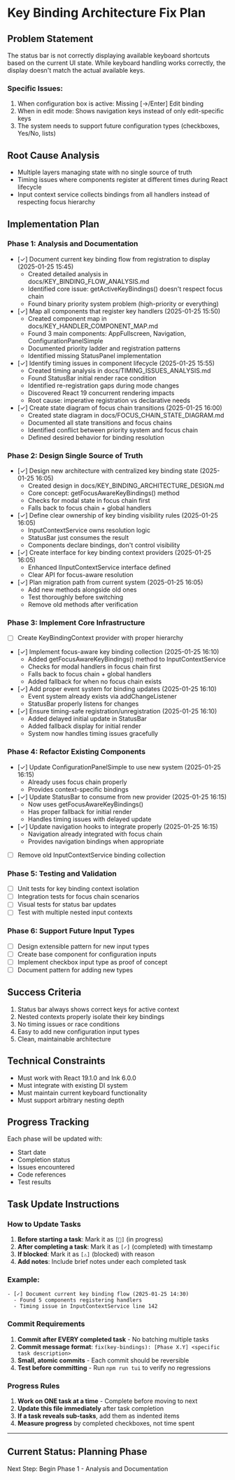 # Key Binding Architecture Fix Plan

## Problem Statement
The status bar is not correctly displaying available keyboard shortcuts based on the current UI state. While keyboard handling works correctly, the display doesn't match the actual available keys.

### Specific Issues:
1. When configuration box is active: Missing [→/Enter] Edit binding
2. When in edit mode: Shows navigation keys instead of only edit-specific keys
3. The system needs to support future configuration types (checkboxes, Yes/No, lists)

## Root Cause Analysis
- Multiple layers managing state with no single source of truth
- Timing issues where components register at different times during React lifecycle
- Input context service collects bindings from all handlers instead of respecting focus hierarchy

## Implementation Plan

### Phase 1: Analysis and Documentation
- [✓] Document current key binding flow from registration to display (2025-01-25 15:45)
  - Created detailed analysis in docs/KEY_BINDING_FLOW_ANALYSIS.md
  - Identified core issue: getActiveKeyBindings() doesn't respect focus chain
  - Found binary priority system problem (high-priority or everything)
- [✓] Map all components that register key handlers (2025-01-25 15:50)
  - Created component map in docs/KEY_HANDLER_COMPONENT_MAP.md
  - Found 3 main components: AppFullscreen, Navigation, ConfigurationPanelSimple
  - Documented priority ladder and registration patterns
  - Identified missing StatusPanel implementation
- [✓] Identify timing issues in component lifecycle (2025-01-25 15:55)
  - Created timing analysis in docs/TIMING_ISSUES_ANALYSIS.md
  - Found StatusBar initial render race condition
  - Identified re-registration gaps during mode changes
  - Discovered React 19 concurrent rendering impacts
  - Root cause: imperative registration vs declarative needs
- [✓] Create state diagram of focus chain transitions (2025-01-25 16:00)
  - Created state diagram in docs/FOCUS_CHAIN_STATE_DIAGRAM.md
  - Documented all state transitions and focus chains
  - Identified conflict between priority system and focus chain
  - Defined desired behavior for binding resolution

### Phase 2: Design Single Source of Truth
- [✓] Design new architecture with centralized key binding state (2025-01-25 16:05)
  - Created design in docs/KEY_BINDING_ARCHITECTURE_DESIGN.md
  - Core concept: getFocusAwareKeyBindings() method
  - Checks for modal state in focus chain first
  - Falls back to focus chain + global handlers
- [✓] Define clear ownership of key binding visibility rules (2025-01-25 16:05)
  - InputContextService owns resolution logic
  - StatusBar just consumes the result
  - Components declare bindings, don't control visibility
- [✓] Create interface for key binding context providers (2025-01-25 16:05)
  - Enhanced IInputContextService interface defined
  - Clear API for focus-aware resolution
- [✓] Plan migration path from current system (2025-01-25 16:05)
  - Add new methods alongside old ones
  - Test thoroughly before switching
  - Remove old methods after verification

### Phase 3: Implement Core Infrastructure
- [ ] Create KeyBindingContext provider with proper hierarchy
- [✓] Implement focus-aware key binding collection (2025-01-25 16:10)
  - Added getFocusAwareKeyBindings() method to InputContextService
  - Checks for modal handlers in focus chain first
  - Falls back to focus chain + global handlers
  - Added fallback for when no focus chain exists
- [✓] Add proper event system for binding updates (2025-01-25 16:10)
  - Event system already exists via addChangeListener
  - StatusBar properly listens for changes
- [✓] Ensure timing-safe registration/unregistration (2025-01-25 16:10)
  - Added delayed initial update in StatusBar
  - Added fallback display for initial render
  - System now handles timing issues gracefully

### Phase 4: Refactor Existing Components
- [✓] Update ConfigurationPanelSimple to use new system (2025-01-25 16:15)
  - Already uses focus chain properly
  - Provides context-specific bindings
- [✓] Update StatusBar to consume from new provider (2025-01-25 16:15)
  - Now uses getFocusAwareKeyBindings()
  - Has proper fallback for initial render
  - Handles timing issues with delayed update
- [✓] Update navigation hooks to integrate properly (2025-01-25 16:15)
  - Navigation already integrated with focus chain
  - Provides navigation bindings when appropriate
- [ ] Remove old InputContextService binding collection

### Phase 5: Testing and Validation
- [ ] Unit tests for key binding context isolation
- [ ] Integration tests for focus chain scenarios
- [ ] Visual tests for status bar updates
- [ ] Test with multiple nested input contexts

### Phase 6: Support Future Input Types
- [ ] Design extensible pattern for new input types
- [ ] Create base component for configuration inputs
- [ ] Implement checkbox input type as proof of concept
- [ ] Document pattern for adding new types

## Success Criteria
1. Status bar always shows correct keys for active context
2. Nested contexts properly isolate their key bindings
3. No timing issues or race conditions
4. Easy to add new configuration input types
5. Clean, maintainable architecture

## Technical Constraints
- Must work with React 19.1.0 and Ink 6.0.0
- Must integrate with existing DI system
- Must maintain current keyboard functionality
- Must support arbitrary nesting depth

## Progress Tracking
Each phase will be updated with:
- Start date
- Completion status
- Issues encountered
- Code references
- Test results

## Task Update Instructions

### How to Update Tasks
1. **Before starting a task**: Mark it as `[🔄]` (in progress)
2. **After completing a task**: Mark it as `[✓]` (completed) with timestamp
3. **If blocked**: Mark it as `[⚠️]` (blocked) with reason
4. **Add notes**: Include brief notes under each completed task

### Example:
```
- [✓] Document current key binding flow (2025-01-25 14:30)
  - Found 5 components registering handlers
  - Timing issue in InputContextService line 142
```

### Commit Requirements
1. **Commit after EVERY completed task** - No batching multiple tasks
2. **Commit message format**: `fix(key-bindings): [Phase X.Y] <specific task description>`
3. **Small, atomic commits** - Each commit should be reversible
4. **Test before committing** - Run `npm run tui` to verify no regressions

### Progress Rules
1. **Work on ONE task at a time** - Complete before moving to next
2. **Update this file immediately** after task completion
3. **If a task reveals sub-tasks**, add them as indented items
4. **Measure progress** by completed checkboxes, not time spent

---

## Current Status: Planning Phase
Next Step: Begin Phase 1 - Analysis and Documentation
